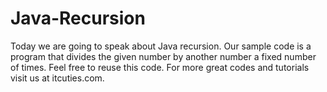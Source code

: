 Java-Recursion
==============

Today we are going to speak about Java recursion. Our sample code is a program that divides the given number by another number a fixed number of times. Feel free to reuse this code. For more great codes and tutorials visit us at itcuties.com.
